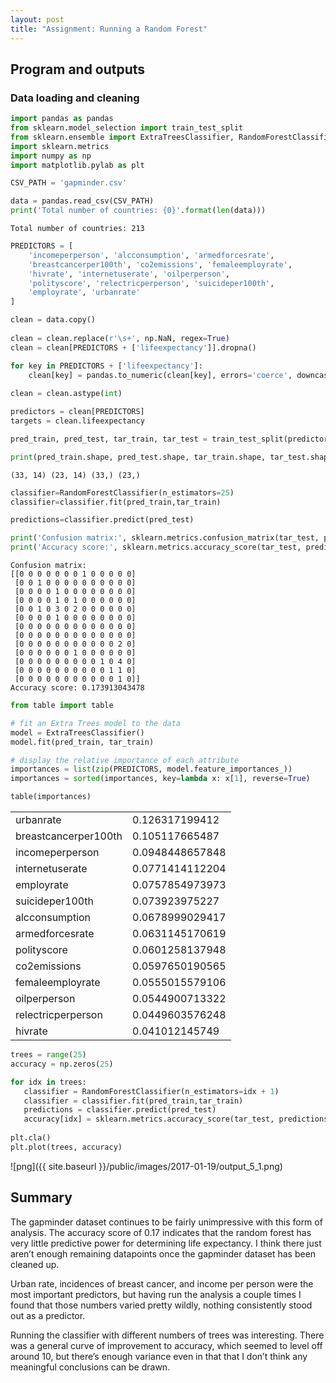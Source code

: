 ```yaml
---
layout: post
title: "Assignment: Running a Random Forest"
---
```


## Program and outputs

### Data loading and cleaning


```python
import pandas as pandas
from sklearn.model_selection import train_test_split
from sklearn.ensemble import ExtraTreesClassifier, RandomForestClassifier
import sklearn.metrics
import numpy as np
import matplotlib.pylab as plt

CSV_PATH = 'gapminder.csv'

data = pandas.read_csv(CSV_PATH)
print('Total number of countries: {0}'.format(len(data)))
```

    Total number of countries: 213



```python
PREDICTORS = [
    'incomeperperson', 'alcconsumption', 'armedforcesrate',
    'breastcancerper100th', 'co2emissions', 'femaleemployrate',
    'hivrate', 'internetuserate', 'oilperperson',
    'polityscore', 'relectricperperson', 'suicideper100th',
    'employrate', 'urbanrate'
]

clean = data.copy()
    
clean = clean.replace(r'\s+', np.NaN, regex=True)
clean = clean[PREDICTORS + ['lifeexpectancy']].dropna()

for key in PREDICTORS + ['lifeexpectancy']:
    clean[key] = pandas.to_numeric(clean[key], errors='coerce', downcast='integer')
    
clean = clean.astype(int)
```


```python
predictors = clean[PREDICTORS]
targets = clean.lifeexpectancy

pred_train, pred_test, tar_train, tar_test = train_test_split(predictors, targets, test_size=.4)

print(pred_train.shape, pred_test.shape, tar_train.shape, tar_test.shape)
```

    (33, 14) (23, 14) (33,) (23,)



```python
classifier=RandomForestClassifier(n_estimators=25)
classifier=classifier.fit(pred_train,tar_train)

predictions=classifier.predict(pred_test)

print('Confusion matrix:', sklearn.metrics.confusion_matrix(tar_test, predictions), sep='\n')
print('Accuracy score:', sklearn.metrics.accuracy_score(tar_test, predictions))
```

    Confusion matrix:
    [[0 0 0 0 0 0 0 1 0 0 0 0 0]
     [0 0 1 0 0 0 0 0 0 0 0 0 0]
     [0 0 0 0 1 0 0 0 0 0 0 0 0]
     [0 0 0 0 1 0 1 0 0 0 0 0 0]
     [0 0 1 0 3 0 2 0 0 0 0 0 0]
     [0 0 0 0 1 0 0 0 0 0 0 0 0]
     [0 0 0 0 0 0 0 0 0 0 0 0 0]
     [0 0 0 0 0 0 0 0 0 0 0 0 0]
     [0 0 0 0 0 0 0 0 0 0 0 2 0]
     [0 0 0 0 0 0 1 0 0 0 0 0 0]
     [0 0 0 0 0 0 0 0 0 1 0 4 0]
     [0 0 0 0 0 0 0 0 0 0 1 1 0]
     [0 0 0 0 0 0 0 0 0 0 0 1 0]]
    Accuracy score: 0.173913043478



```python
from table import table

# fit an Extra Trees model to the data
model = ExtraTreesClassifier()
model.fit(pred_train, tar_train)

# display the relative importance of each attribute
importances = list(zip(PREDICTORS, model.feature_importances_))
importances = sorted(importances, key=lambda x: x[1], reverse=True)

table(importances)
```


<table><tr><td>urbanrate</td><td>0.126317199412</td></tr><tr><td>breastcancerper100th</td><td>0.105117665487</td></tr><tr><td>incomeperperson</td><td>0.0948448657848</td></tr><tr><td>internetuserate</td><td>0.0771414112204</td></tr><tr><td>employrate</td><td>0.0757854973973</td></tr><tr><td>suicideper100th</td><td>0.073923975227</td></tr><tr><td>alcconsumption</td><td>0.0678999029417</td></tr><tr><td>armedforcesrate</td><td>0.0631145170619</td></tr><tr><td>polityscore</td><td>0.0601258137948</td></tr><tr><td>co2emissions</td><td>0.0597650190565</td></tr><tr><td>femaleemployrate</td><td>0.0555015579106</td></tr><tr><td>oilperperson</td><td>0.0544900713322</td></tr><tr><td>relectricperperson</td><td>0.0449603576248</td></tr><tr><td>hivrate</td><td>0.041012145749</td></tr></table>



```python
trees = range(25)
accuracy = np.zeros(25)

for idx in trees:
   classifier = RandomForestClassifier(n_estimators=idx + 1)
   classifier = classifier.fit(pred_train,tar_train)
   predictions = classifier.predict(pred_test)
   accuracy[idx] = sklearn.metrics.accuracy_score(tar_test, predictions)
   
plt.cla()
plt.plot(trees, accuracy)
```




![png]({{ site.baseurl }}/public/images/2017-01-19/output_5_1.png)

## Summary

The gapminder dataset continues to be fairly unimpressive with this form of analysis. The accuracy score of 0.17 indicates that the random forest has very little predictive power for determining life expectancy. I think there just aren&rsquo;t enough remaining datapoints once the gapminder dataset has been cleaned up.

Urban rate, incidences of breast cancer, and income per person were the most important predictors, but having run the analysis a couple times I found that those numbers varied pretty wildly, nothing consistently stood out as a predictor.

Running the classifier with different numbers of trees was interesting. There was a general curve of improvement to accuracy, which seemed to level off around 10, but there&rsquo;s enough variance even in that that I don&rsquo;t think any meaningful conclusions can be drawn.
